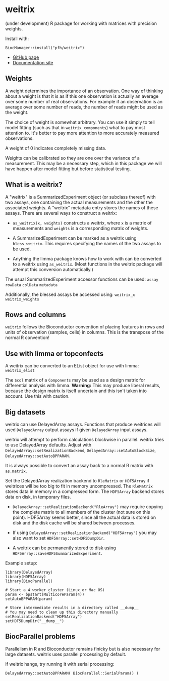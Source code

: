 # weitrix

(under development) R package for working with matrices with precision weights.

Install with:

```
BiocManager::install("pfh/weitrix")
```

* [GitHub page](https://github.com/pfh/weitrix)
* [Documentation site](http://logarithmic.net/weitrix/)

## Weights

A weight determines the importance of an observation. One way of thinking about a weight is that it is as if this one observation is actually an average over some number of real observations. For example if an observation is an average over some number of reads, the number of reads might be used as the weight. 

The choice of weight is somewhat arbitrary. You can use it simply to tell model fitting (such as that in `weitrix_components`) what to pay most attention to. It's better to pay more attention to more accurately measured observations.

A weight of 0 indicates completely missing data.

Weights can be calibrated so they are one over the variance of a measurement. This may be a necessary step, which in this package we will have happen after model fitting but before statistical testing.

## What is a weitrix?

A "weitrix" is a SummarizedExperiment object (or subclass thereof) with two assays, one containing the actual measurements and the other the associated weights. A "weitrix" metadata entry stores the names of these assays. There are several ways to construct a weitrix:

* `as_weitrix(x, weights)` constructs a weitrix, where `x` is a matrix of measurements and `weights` is a corresponding matrix of weights.

* A SummarizedExperiment can be marked as a weitrix using `bless_weitrix`. This requires specifying the names of the two assays to be used.

* Anything the limma package knows how to work with can be converted to a weitrix using `as_weitrix`. (Most functions in the weitrix package will attempt this conversion automatically.)

The usual SummarizedExperiment accessor functions can be used: `assay` `rowData` `colData` `metadata`

Additionally, the blessed assays be accessed using: `weitrix_x` `weitrix_weights`

## Rows and columns

`weitrix` follows the Bioconductor convention of placing features in rows and units of observation (samples, cells) in columns. This is the transpose of the normal R convention!

## Use with limma or topconfects

A weitrix can be converted to an EList object for use with limma: `weitrix_elist`

The `$col` matrix of a `Components` may be used as a design matrix for differential analysis with limma. **Warning:** This may produce liberal results, because the design matrix is itself uncertain and this isn't taken into account. Use this with caution.

## Big datasets

weitrix can use DelayedArray assays. Functions that produce weitrices will used `DelayedArray` output assays if given `DelayedArray` input assays.

weitrix will attempt to perform calculations blockwise in parallel. weitrix tries to use DelayedArray defaults. Adjust with `DelayedArray::setRealizationBackend`, 
`DelayedArray::setAutoBlockSize`, `DelayedArray::setAutoBPPARAM`.

It is always possible to convert an assay back to a normal R matrix with `as.matrix`.

Set the DelayedArray realization backend to `RleMatrix` or `HDF5Array` if weitrices will be too big to fit in memory uncompressed. The `RleMatrix` stores data in memory in a compressed form. The `HDF5Array` backend stores data on disk, in temporary files.

* `DelayedArray::setRealizationBackend("RleArray")` may require copying the complete matrix to all members of the cluster (not sure on this point). HDF5Array seems better, since all the actual data is stored on disk and the disk cache will be shared between processes.

* If using `DelayedArray::setRealizationBackend("HDF5Array")` you may also want to set `HDF5Array::setHDF5DumpDir`.

* A weitrix can be permanently stored to disk using `HDF5Array::saveHDF5SummarizedExperiment`.

Example setup:

```
library(DelayedArray)
library(HDF5Array)
library(BiocParallel)

# Start a 4 worker cluster (Linux or Mac OS)
param <- bpstart(MulticoreParam(4))
setAutoBPPARAM(param)

# Store intermediate results in a directory called __dump__
# You may need to clean up this directory manually
setRealizationBackend("HDF5Array")
setHDF5DumpDir("__dump__")
```

## BiocParallel problems

Parallelism in R and Bioconductor remains finicky but is also necessary for large datasets. weitrix uses parallel processing by default.

If weitrix hangs, try running it with serial processing:

```
DelayedArray::setAutoBPPARAM( BiocParallel::SerialParam() )
```




